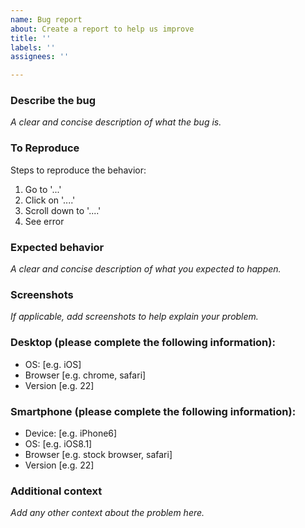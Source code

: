 ```yaml
---
name: Bug report
about: Create a report to help us improve
title: ''
labels: ''
assignees: ''

---
```


### **Describe the bug**
_A clear and concise description of what the bug is._

### **To Reproduce**
Steps to reproduce the behavior:
1. Go to '...'
2. Click on '....'
3. Scroll down to '....'
4. See error

### **Expected behavior**
_A clear and concise description of what you expected to happen._

### **Screenshots**
_If applicable, add screenshots to help explain your problem._

### **Desktop (please complete the following information):**
 - OS: [e.g. iOS]
 - Browser [e.g. chrome, safari]
 - Version [e.g. 22]

### **Smartphone (please complete the following information):**
 - Device: [e.g. iPhone6]
 - OS: [e.g. iOS8.1]
 - Browser [e.g. stock browser, safari]
 - Version [e.g. 22]

### **Additional context**
_Add any other context about the problem here._
